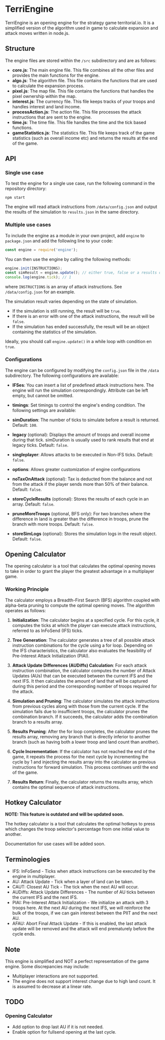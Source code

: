 # TerriEngine
TerriEngine is an opening engine for the strategy game territorial.io. It is a simplified version of the algorithm used in game to calculate expansion and attack moves written in node.js.


## Structure
The engine files are stored within the `/src` subdirectory and are as follows:
- **core.js**: The main engine file. This file combines all the other files and provides the main functions for the engine.
- **algo.js**: The algorithm file. This file contains the functions that are used to calculate the expansion process.
- **pixel.js**: The map file. This file contains the functions that handles the pixel ownership within the map.
- **interest.js**: The currency file. This file keeps tracks of your troops and handles interest and land income.
- **processAction.js**: The action file. This file processes the attack instructions that are sent to the engine.
- **time.js**: The time file. This file handles the time and the tick based functions.
- **gameStatistics.js**: The statistics file. This file keeps track of the game statistics (such as overall income etc) and returns the results at the end of the game.


## API

### Single use case
To test the engine for a single use case, run the following command in the repository directory:

```shell
npm start
```

The engine will read attack instructions from `/data/config.json` and output the results of the simulation to `results.json` in the same directory.

### Multiple use cases
To include the engine as a module in your own project, add `engine` to `package.json` and add the following line to your code:

```javascript
const engine = require('engine');
```

You can then use the engine by calling the following methods:
    
```javascript
engine.init(INSTRUCTIONS);
const simResult = engine.update(); // either true, false or a results object
console.log(engine.tick); // 1
```

where `INSTRUCTIONS` is an array of attack instructions. See `/data/config.json` for an example.

The simulation result varies depending on the state of simulation.
- If the simulation is still running, the result will be `true`.
- If there is an error with one of the attack instructions, the result will be `false`.
- If the simulation has ended successfully, the result will be an object containing the statistics of the simulation.

Ideally, you should call `engine.update()` in a while loop with condition en `true`.

### Configurations
The engine can be configured by modifying the `config.json` file in the `/data` subdirectory. The following configurations are available:

- **IFSes**: You can insert a list of predefined attack instructions here. The engine will run the simulation correspondingly. Attribute can be left empty, but cannot be omitted.

- **timings**: Set timings to control the engine's ending condition. The following settings are available:
 - **simDuration**: The number of ticks to simulate before a result is returned. Default: `100`.
 - **legacy** (optional): Displays the amount of troops and overall income during that tick. simDuration is usually used to rank results that end at legacy ticks. Default: `false`.

- **singleplayer**: Allows attacks to be executed in Non-IFS ticks. Default: `false`.

- **options**: Allows greater customization of engine configurations
 - **noTaxOnAttack** (optional): Tax is deducted from the balance and not from the attack if the player sends more than 50% of their balance. Default: `false`.
 - **storeCycleResults** (optional): Stores the results of each cycle in an array. Default: `false`.
 - **pruneMoreTroops** (optional, BFS only): For two branches where the difference in land is greater than the difference in troops, prune the branch with more troops. Default: `false`.
 - **storeSimLogs** (optional): Stores the simulation logs in the result object. Default: `false`.


## Opening Calculator

The opening calculator is a tool that calculates the optimal opening moves to take in order to grant the player the greatest advantage in a multiplayer game.

### Working Principle

The calculator employs a Breadth-First Search (BFS) algorithm coupled with alpha-beta pruning to compute the optimal opening moves. The algorithm operates as follows:

1. **Initialization**: The calculator begins at a specified cycle. For this cycle, it computes the ticks at which the player can execute attack instructions, referred to as InFoSend (IFS) ticks.

2. **Tree Generation**: The calculator generates a tree of all possible attack instruction combinations for the cycle using a for loop. Depending on the IFS characteristics, the calculator also evaluates the feasibility of Pre-Interest Attack Initialization (PIAI).

3. **Attack Update Differences (AUDiffs) Calculation**: For each attack instruction combination, the calculator computes the number of Attack Updates (AUs) that can be executed between the current IFS and the next IFS. It then calculates the amount of land that will be captured during this period and the corresponding number of troops required for the attack.

4. **Simulation and Pruning**: The calculator simulates the attack instructions from previous cycles along with those from the current cycle. If the simulation fails due to insufficient troops, the calculator prunes the combination branch. If it succeeds, the calculator adds the combination branch to a results array.

5. **Results Pruning**: After the for loop completes, the calculator prunes the results array, removing any branch that is directly inferior to another branch (such as having both a lower troop and land count than another).

6. **Cycle Incrementation**: If the calculator has not reached the end of the game, it repeats the process for the next cycle by incrementing the cycle by 1 and injecting the results array into the calculator as previous instructions for forward simulation. This process continues until the end of the game.

7. **Results Return**: Finally, the calculator returns the results array, which contains the optimal sequence of attack instructions.


## Hotkey Calculator

**NOTE: This feature is outdated and will be updated soon.**

The hotkey calculator is a tool that calculates the optimal hotkeys to press which changes the troop selector's percentage from one initial value to another.

Documentation for use cases will be added soon.


## Terminologies

* IFS: InFoSend - Ticks when attack instructions can be executed by the engine in multiplayer.
* AU: Attack Update - Tick when a layer of land can be taken.
* CAUT: Closest AU Tick - The tick when the next AU will occur.
* AUDiffs: Attack Update Differences - The number of AU ticks between the current IFS and the next IFS.
* PIAI: Pre-Interest Attack Initialization - We initialize an attack with 3 troops here. At the next AU during the next IFS, we will reinforce the bulk of the troops, if we can gain interest between the PIIT and the next AU.
* AFAU: Abort Final Attack Update - If this is enabled, the last attack update will be removed and the attack will end prematurely before the cycle ends.

## Note
This engine is simplified and NOT a perfect representation of the game engine. Some discrepancies may include:
- Multiplayer interactions are not supported.
- The engine does not support interest change due to high land count. It is assumed to decrease at a linear rate.

## TODO

### Opening Calculator
- Add option to drop last AU if it is not needed.
- Enable option for fullsend opening at the last cycle.